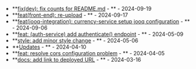 * **[fix(dev): fix counts for README.md](https://github.com/alibekbirlikbai/alibekbirlikbai/commit/d9b3cd878718a2871679cd23df906ecafbc02d74) - ** - 2024-09-19
* **[feat(front-end): re-upload](https://github.com/alibekbirlikbai/university-bachelor/commit/d6bddf0ce625bbc2882a7c122630615912c7fb81) - ** - 2024-09-17
* **[feat(jooq-integration): currency-service setup jooq configuration](https://github.com/alibekbirlikbai/microservice-expenses/commit/1bd69d192c3fa97a024ae322d9c3b1a413bd2d33) - ** - 2024-09-06
* **[feat: (auth-service) add authenticate() endpoint](https://github.com/alibekbirlikbai/jwt-backend/commit/77d7064f9091f6e135295ed44f203647ffcfdb84) - ** - 2024-05-09
* **[style: add minor style change](https://github.com/alibekbirlikbai/alibekbirlikbai.github.io/commit/b2fe42d2c721fbe6485dcb80d5f31c64091a34ea) - ** - 2024-05-06
* **[Updates](https://github.com/alibekbirlikbai/pastebin/commit/cc8addde9c7b162a693fcde84b5ce5b717a96e54) - ** - 2024-04-10
* **[feat: resolve cors configuration problem](https://github.com/alibekbirlikbai/pastebin-backend/commit/d3d1f3f2af371254075460dbf1be751d046866ab) - ** - 2024-04-05
* **[docs: add link to deployed URL](https://github.com/alibekbirlikbai/proxy-server/commit/150c67582b00233b8e7eb7b18a55e0e4f0f7efdc) - ** - 2024-03-16